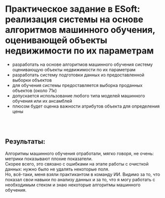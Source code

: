 # Практическое задание в ESoft: реализация системы на основе алгоритмов машинного обучения, оценивающей объекты  недвижимости по их параметрам
- разработать на основе алгоритмов машинного обучения систему оценивающую объекты недвижимости по их параметрам <br>
- разработать систему подготовки данных из предоставленной выборки объектов <br>
- для обучения системы предоставляется выборка проданных объектов (около 71к) <br>
- допускается использование любого типа моделей машинного обучения или их ансамблей <br>
- плюсом будет оценка важности атрибутов объекта для определения цены <br>
<br>
<br>

## Результаты:
Алгоритмы машинного обучения отработали, мягко говоря, не очень: метрики показывают плохие показатели.<br>
Скорее всего, это связано с ошибками на этапе работы с очисткой данных: нужно было не удалять некоторые поля. <br>
Но, всё-таки, меня взяли практикантом в команду ИИ. Видимо за то, что показал свои навыки по анализу данных и за то, что я могу работать с необходимым стеком и знаю некоторые алгоритмы машинного обучения. <br>


